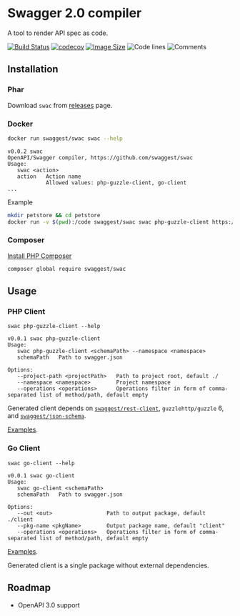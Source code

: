 # Swagger 2.0 compiler

A tool to render API spec as code.

[![Build Status](https://travis-ci.org/swaggest/swac.svg?branch=master)](https://travis-ci.org/swaggest/swac)
[![codecov](https://codecov.io/gh/swaggest/swac/branch/master/graph/badge.svg)](https://codecov.io/gh/swaggest/swac)
[![Image Size](https://images.microbadger.com/badges/image/swaggest/swac.svg)](https://microbadger.com/images/swaggest/swac)
![Code lines](https://sloc.xyz/github/swaggest/swac/?category=code)
![Comments](https://sloc.xyz/github/swaggest/swac/?category=comments)

## Installation

### Phar

Download `swac` from [releases](https://github.com/swaggest/swac/releases) page.

### Docker

```bash
docker run swaggest/swac swac --help
```
```
v0.0.2 swac
OpenAPI/Swagger compiler, https://github.com/swaggest/swac
Usage: 
   swac <action>
   action   Action name                                 
            Allowed values: php-guzzle-client, go-client
...
```

Example
```bash
mkdir petstore && cd petstore
docker run -v $(pwd):/code swaggest/swac swac php-guzzle-client https://raw.githubusercontent.com/OAI/OpenAPI-Specification/master/examples/v2.0/json/petstore.json --namespace MyApp\\Petstore
```

### Composer

[Install PHP Composer](https://getcomposer.org/doc/00-intro.md)

```bash
composer global require swaggest/swac
```

## Usage

### PHP Client
```
swac php-guzzle-client --help
```
```
v0.0.1 swac php-guzzle-client
Usage: 
   swac php-guzzle-client <schemaPath> --namespace <namespace>
   schemaPath   Path to swagger.json
   
Options: 
   --project-path <projectPath>   Path to project root, default ./                                               
   --namespace <namespace>        Project namespace                                                              
   --operations <operations>      Operations filter in form of comma-separated list of method/path, default empty
 ```

Generated client depends on [`swaggest/rest-client`](https://github.com/swaggest/php-rest-client), `guzzlehttp/guzzle` 6, 
and [`swaggest/json-schema`](https://github.com/swaggest/php-json-schema).


[Examples](/examples/php-client).

### Go Client

```
swac go-client --help 
```
```
v0.0.1 swac go-client
Usage: 
   swac go-client <schemaPath>
   schemaPath   Path to swagger.json
   
Options: 
   --out <out>                 Path to output package, default ./client                                       
   --pkg-name <pkgName>        Output package name, default "client"                                          
   --operations <operations>   Operations filter in form of comma-separated list of method/path, default empty
```

[Examples](/examples/go-client).

Generated client is a single package without external dependencies.

## Roadmap

* OpenAPI 3.0 support

